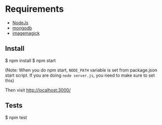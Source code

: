 # Requirements
* [NodeJs](http://nodejs.org)
* [mongodb](http://mongodb.org)
* [imagemagick](http://www.imagemagick.org/script/index.php)

## Install

$ npm install
$ npm start

(Note: When you do npm start, `NODE_PATH` variable is set from package.json start script. If you are doing `node server.js`, you need to make sure to set this)

Then visit [http://localhost:3000/](http://localhost:3000/)

## Tests
$ npm test
